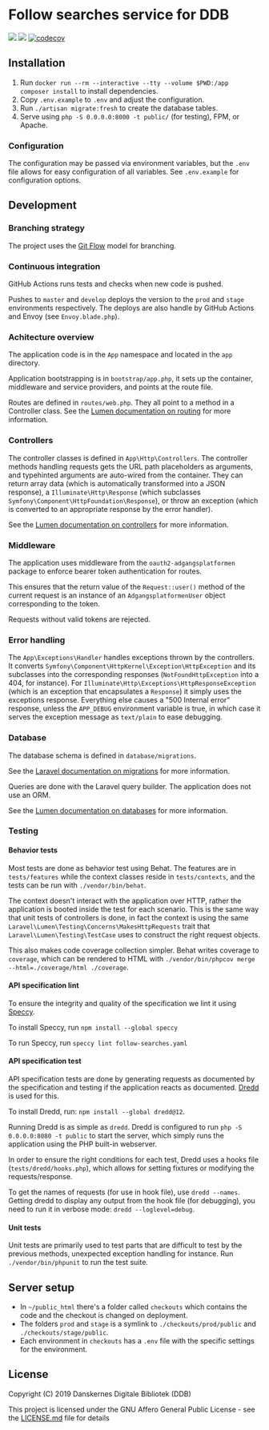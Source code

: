 # Follow searches service for DDB

[![](https://github.com/reload/follow-searches/workflows/Build,%20test,%20and%20deploy/badge.svg)](https://github.com/reload/follow-searches/actions?query=workflow%3A%22Build%2C+test%2C+and+deploy%22)
[![](https://github.com/reload/follow-searches/workflows/Code%20style%20review/badge.svg)](https://github.com/reload/follow-searches/actions?query=workflow%3A%22Code+style+review%22)
[![codecov](https://codecov.io/gh/reload/follow-searches/branch/master/graph/badge.svg)](https://codecov.io/gh/reload/follow-searches)


## Installation ##

1. Run `docker run --rm --interactive --tty --volume $PWD:/app composer install` to install dependencies.
2. Copy `.env.example` to `.env` and adjust the configuration.
3. Run `./artisan migrate:fresh` to create the database tables.
4. Serve using `php -S 0.0.0.0:8000 -t public/` (for testing), FPM, or
   Apache.

### Configuration ###

The configuration may be passed via environment variables, but the
`.env` file allows for easy configuration of all variables. See
`.env.example` for configuration options.

## Development ##

### Branching strategy ###

The project uses the [Git
Flow](https://nvie.com/posts/a-successful-git-branching-model/) model
for branching.

### Continuous integration ###

GitHub Actions runs tests and checks when new code is pushed.

Pushes to `master` and `develop` deploys the version to the `prod` and
`stage` environments respectively. The deploys are also handle by
GitHub Actions and Envoy (see `Envoy.blade.php`).

### Achitecture overview ###

The application code is in the `App` namespace and located in the
`app` directory.

Application bootstrapping is in `bootstrap/app.php`, it sets up the
container, middleware and service providers, and points at the route
file.

Routes are defined in `routes/web.php`. They all point to a method in
a Controller class. See the [Lumen documentation on
routing](https://lumen.laravel.com/docs/routing) for more
information.

### Controllers ###

The controller classes is defined in `App\Http\Controllers`. The
controller methods handling requests gets the URL path placeholders as
arguments, and typehinted arguments are auto-wired from the container.
They can return array data (which is automatically transformed into a
JSON response), a `Illuminate\Http\Response` (which subclasses
`Symfony\Component\HttpFoundation\Response`), or throw an exception
(which is converted to an appropriate response by the error handler).

See the [Lumen documentation on
controllers](https://lumen.laravel.com/docs/controllers) for more
information.

### Middleware ###

The application uses middleware from the `oauth2-adgangsplatformen`
package to enforce bearer token authentication for routes.

This ensures that the return value of the `Request::user()` method of
the current request is an instance of an `AdgangsplatformenUser`
object corresponding to the token.

Requests without valid tokens are rejected.

### Error handling ###

The `App\Exceptions\Handler` handles exceptions thrown by the
controllers. It converts
`Symfony\Component\HttpKernel\Exception\HttpException` and its
subclasses into the corresponding responses (`NotFoundHttpException`
into a 404, for instance). For
`Illuminate\Http\Exceptions\HttpResponseException` (which is an
exception that encapsulates a `Response`) it simply uses the
exceptions response. Everything else causes a "500 Internal error"
response, unless the `APP_DEBUG` environment variable is true, in
which case it serves the exception message as `text/plain` to ease
debugging.

### Database ###

The database schema is defined in `database/migrations`.

See the [Laravel documentation on
migrations](https://laravel.com/docs/migrations) for more
information.

Queries are done with the Laravel query builder. The application does
not use an ORM.

See the [Lumen documentation on
databases](https://lumen.laravel.com/docs/database) for more
information.

### Testing ###

#### Behavior tests ####

Most tests are done as behavior test using Behat. The features are in
`tests/features` while the context classes reside in `tests/contexts`,
and the tests can be run with `./vendor/bin/behat`.

The context doesn't interact with the application over HTTP, rather
the application is booted inside the test for each scenario. This is
the same way that unit tests of controllers is done, in fact the
context is using the same
`Laravel\Lumen\Testing\Concerns\MakesHttpRequests` trait that
`Laravel\Lumen\Testing\TestCase` uses to construct the right request
objects.

This also makes code coverage collection simpler. Behat writes
coverage to `coverage`, which can be rendered to HTML with
`./vendor/bin/phpcov merge --html=./coverage/html ./coverage`.

#### API specification lint ####

To ensure the integrity and quality of the specification we lint it using
[Speccy](https://github.com/wework/speccy).

To install Speccy, run `npm install --global speccy`

To run Speccy, run `speccy lint follow-searches.yaml`

#### API specification test ####

API specification tests are done by generating requests as documented
by the specification and testing if the application reacts as
documented. [Dredd](https://dredd.org/en/latest/) is used for this.

To install Dredd, run: `npm install --global dredd@12`.

Running Dredd is as simple as `dredd`. Dredd is configured to run
`php -S 0.0.0.0:8080 -t public` to start the server, which simply runs the
application using the PHP built-in webserver.

In order to ensure the right conditions for each test, Dredd uses a
hooks file (`tests/dredd/hooks.php`), which allows for setting
fixtures or modifying the requests/response.

To get the names of requests (for use in hook file), use `dredd
--names`. Getting dredd to display any output from the hook file (for
debugging), you need to run it in verbose mode: `dredd
--loglevel=debug`.

#### Unit tests ####

Unit tests are primarily used to test parts that are difficult to test
by the previous methods, unexpected exception handling for instance.
Run `./vendor/bin/phpunit` to run the test suite.

## Server setup
* In `~/public_html` there's a folder called `checkouts` which contains the code and the checkout is changed on deployment.
* The folders `prod` and `stage` is a symlink to `./checkouts/prod/public` and `./checkouts/stage/public`.
* Each environment in `checkouts` has a `.env` file with the specific settings for the environment.

## License

Copyright (C) 2019 Danskernes Digitale Bibliotek (DDB)

This project is licensed under the GNU Affero General Public License - see
the [LICENSE.md](LICENSE.md) file for details
